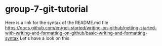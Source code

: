 # group-7-git-tutorial


Here is a link for the syntax of the README.md file
https://docs.github.com/en/get-started/writing-on-github/getting-started-with-writing-and-formatting-on-github/basic-writing-and-formatting-syntax
Let's have a look on this